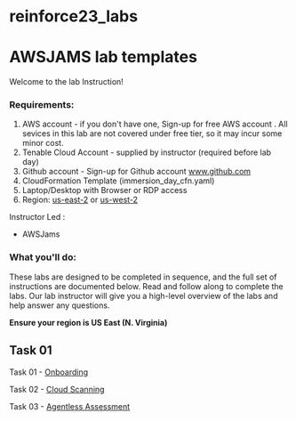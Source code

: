 # reinforce23_labs

  # AWSJAMS lab templates 
<!---Foundation for 2023 Training/Demos, etc
Ready to go.
 --->

Welcome to the lab Instruction!

### Requirements:

1.  AWS account - if you don't have one, Sign-up for free AWS account . All sevices in this lab are not covered under free tier, so it may incur some minor cost.
1.  Tenable Cloud Account - supplied by instructor (required before lab day)
1.  Github account - Sign-up for Github account www.github.com
1.  CloudFormation Template (immersion_day_cfn.yaml)
1.  Laptop/Desktop with Browser or RDP access
1.  Region:  <u>us-east-2</u> or <u>us-west-2</u>


Instructor Led :
* AWSJams
								  
<!--- Comment

Self-paced :
If you want to run pre-requisite steps by yourself:
* AWS account - if you don't have one, Sign-up for [free AWS account](https://aws.amazon.com/free/?all-free-tier.sort-by=item.additionalFields.SortRank&all-free-tier.sort-order=asc) . All sevices in this lab are not covered under free tier, so it may incur some minor cost.
* REQUIRES Tenable cloud account.  [Sign up for a demo @ (https://www.tenable.com)
* Follow the instruction in the labs below
--->

### What you'll do:

These labs are designed to be completed in sequence, and the full set of instructions are documented below.  Read and follow along to complete the labs. Our lab instructor will give you a high-level overview of the labs and help answer any questions.  

__**Ensure your region is US East (N. Virginia)**__

## Task 01

Task 01 - [Onboarding](https://github.com/RDev-TechAlliance/reinforce23_labs/blob/docs/Task%201)

<!-- Lab Exercise 02a - [IaC Scanning](https://github.com/rickdevera/tenable_immersion_day/blob/main/LabExercise-02a.md)
-->

Task 02 - [Cloud Scanning](https://github.com/RDev-TechAlliance/reinforce23_labs/blob/docs/Task%202)

<!---Lab Exercise 03b - [Drift Detection](https://github.com/rickdevera/tenable_immersion_day/blob/main/LabExercise-03b.md)
--->

Task 03 - [Agentless Assessment](https://github.com/RDev-TechAlliance/reinforce23_labs/blob/docs/Task%203)

<!---Lab Exercise 06a - [Integrations] (future)
1.  Jenkins CI/CD
1.  GitHub Actions
1.  Terraform Run Actions
--->

